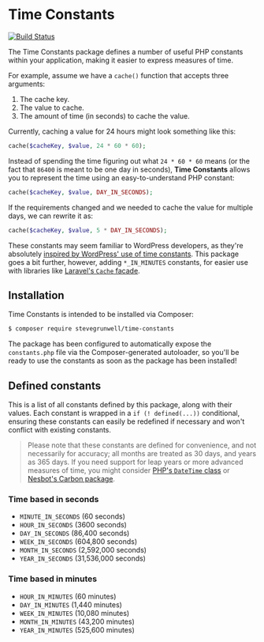# Time Constants

[![Build Status](https://travis-ci.org/stevegrunwell/time-constants.svg?branch=develop)](https://travis-ci.org/stevegrunwell/time-constants)

The Time Constants package defines a number of useful PHP constants within your application, making it easier to express measures of time.

For example, assume we have a `cache()` function that accepts three arguments:

1. The cache key.
2. The value to cache.
3. The amount of time (in seconds) to cache the value.

Currently, caching a value for 24 hours might look something like this:

```php
cache($cacheKey, $value, 24 * 60 * 60);
```

Instead of spending the time figuring out what `24 * 60 * 60` means (or the fact that `86400` is meant to be one day in seconds), **Time Constants** allows you to represent the time using an easy-to-understand PHP constant:

```php
cache($cacheKey, $value, DAY_IN_SECONDS);
```

If the requirements changed and we needed to cache the value for multiple days, we can rewrite it as:

```php
cache($cacheKey, $value, 5 * DAY_IN_SECONDS);
```

These constants may seem familiar to WordPress developers, as they're absolutely [inspired by WordPress' use of time constants](https://codex.wordpress.org/Easier_Expression_of_Time_Constants). This package goes a bit further, however, adding `*_IN_MINUTES` constants, for easier use with libraries like [Laravel's `Cache` facade](https://laravel.com/docs/5.6/cache#cache-usage).

## Installation

Time Constants is intended to be installed via Composer:

```sh
$ composer require stevegrunwell/time-constants
```

The package has been configured to automatically expose the `constants.php` file via the Composer-generated autoloader, so you'll be ready to use the constants as soon as the package has been installed!

## Defined constants

This is a list of all constants defined by this package, along with their values. Each constant is wrapped in a `if (! defined(...))` conditional, ensuring these constants can easily be redefined if necessary and won't conflict with existing constants.

> Please note that these constants are defined for convenience, and not necessarily for accuracy; all months are treated as 30 days, and years as 365 days. If you need support for leap years or more advanced measures of time, you might consider [PHP's `DateTime` class](http://php.net/manual/en/book.datetime.php) or [Nesbot's Carbon package](https://carbon.nesbot.com/docs/).

### Time based in seconds

* `MINUTE_IN_SECONDS` (60 seconds)
* `HOUR_IN_SECONDS` (3600 seconds)
* `DAY_IN_SECONDS` (86,400 seconds)
* `WEEK_IN_SECONDS` (604,800 seconds)
* `MONTH_IN_SECONDS` (2,592,000 seconds)
* `YEAR_IN_SECONDS` (31,536,000 seconds)

### Time based in minutes

* `HOUR_IN_MINUTES` (60 minutes)
* `DAY_IN_MINUTES` (1,440 minutes)
* `WEEK_IN_MINUTES` (10,080 minutes)
* `MONTH_IN_MINUTES` (43,200 minutes)
* `YEAR_IN_MINUTES` (525,600 minutes)
